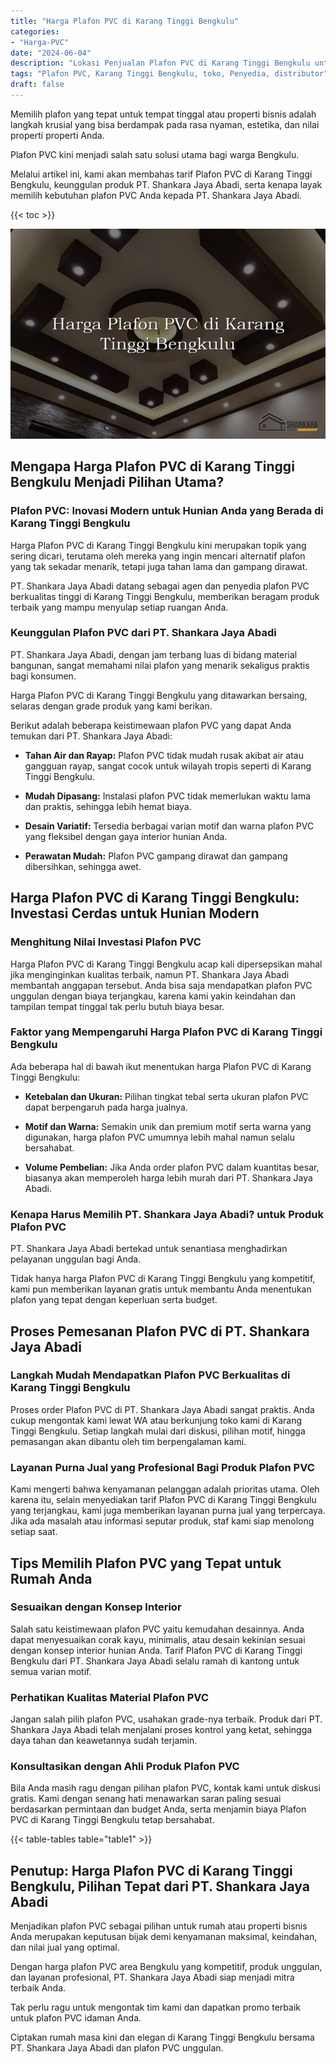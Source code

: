 ```yaml
---
title: "Harga Plafon PVC di Karang Tinggi Bengkulu"
categories: 
- "Harga-PVC"
date: "2024-06-04"
description: "Lokasi Penjualan Plafon PVC di Karang Tinggi Bengkulu untuk hunian, office, serta ritel. Produk terbaik, pilihan motif, warna modern, dengan layanan penempatan oleh tim ahli serta kepastian resmi!|Jasa distribusi Plafon PVC di Karang Tinggi Bengkulu bagi keperluan tempat tinggal, office, maupun toko, dengan material unggulan dan pemasangan oleh tenaga ahli berpengalaman dan garansi resmi.|Pilihan Plafon PVC di Karang Tinggi Bengkulu yang andal bagi hunian, perkantoran, serta toko, bersama material unggulan dan instalasi oleh teknisi ahli serta jaminan resmi.|Penjualan Plafon PVC di Karang Tinggi Bengkulu bagi hunian, office, dan gerai, dengan material terbaik dan penempatan ditangani oleh tenaga ahli berpengalaman, lengkap beserta garansi resmi.}"
tags: "Plafon PVC, Karang Tinggi Bengkulu, toko, Penyedia, distributor"
draft: false
---
```


Memilih plafon yang tepat untuk tempat tinggal atau properti bisnis adalah langkah krusial yang bisa berdampak pada rasa nyaman, estetika, dan nilai properti properti Anda.

Plafon PVC kini menjadi salah satu solusi utama bagi warga Bengkulu.

Melalui artikel ini, kami akan membahas tarif Plafon PVC di Karang Tinggi Bengkulu, keunggulan produk PT. Shankara Jaya Abadi, serta kenapa layak memilih kebutuhan plafon PVC Anda kepada PT. Shankara Jaya Abadi.

{{< toc >}}

![Harga Plafon PVC di Karang Tinggi Bengkulu](/images/Harga-PVC/Harga-Plafon-PVC-di-Karang-Tinggi-Bengkulu.png)


## Mengapa Harga Plafon PVC di Karang Tinggi Bengkulu Menjadi Pilihan Utama?

### Plafon PVC: Inovasi Modern untuk Hunian Anda yang Berada di Karang Tinggi Bengkulu

Harga Plafon PVC di Karang Tinggi Bengkulu kini merupakan topik yang sering dicari, terutama oleh mereka yang ingin mencari alternatif plafon yang tak sekadar menarik, tetapi juga tahan lama dan gampang dirawat.

PT. Shankara Jaya Abadi datang sebagai agen dan penyedia plafon PVC berkualitas tinggi di Karang Tinggi Bengkulu, memberikan beragam produk terbaik yang mampu menyulap setiap ruangan Anda.

### Keunggulan Plafon PVC dari PT. Shankara Jaya Abadi

PT. Shankara Jaya Abadi, dengan jam terbang luas di bidang material bangunan, sangat memahami nilai plafon yang menarik sekaligus praktis bagi konsumen.

Harga Plafon PVC di Karang Tinggi Bengkulu yang ditawarkan bersaing, selaras dengan grade produk yang kami berikan.

Berikut adalah beberapa keistimewaan plafon PVC yang dapat Anda temukan dari PT. Shankara Jaya Abadi:

- **Tahan Air dan Rayap:** Plafon PVC tidak mudah rusak akibat air atau gangguan rayap, sangat cocok untuk wilayah tropis seperti di Karang Tinggi Bengkulu.

- **Mudah Dipasang:** Instalasi plafon PVC tidak memerlukan waktu lama dan praktis, sehingga lebih hemat biaya.

- **Desain Variatif:** Tersedia berbagai varian motif dan warna plafon PVC yang fleksibel dengan gaya interior hunian Anda.

- **Perawatan Mudah:** Plafon PVC gampang dirawat dan gampang dibersihkan, sehingga awet.

## Harga Plafon PVC di Karang Tinggi Bengkulu: Investasi Cerdas untuk Hunian Modern

### Menghitung Nilai Investasi Plafon PVC

Harga Plafon PVC di Karang Tinggi Bengkulu acap kali dipersepsikan mahal jika menginginkan kualitas terbaik, namun PT. Shankara Jaya Abadi membantah anggapan tersebut. Anda bisa saja mendapatkan plafon PVC unggulan dengan biaya terjangkau, karena kami yakin keindahan dan tampilan tempat tinggal tak perlu butuh biaya besar.

### Faktor yang Mempengaruhi Harga Plafon PVC di Karang Tinggi Bengkulu

Ada beberapa hal di bawah ikut menentukan harga Plafon PVC di Karang Tinggi Bengkulu:

- **Ketebalan dan Ukuran:** Pilihan tingkat tebal serta ukuran plafon PVC dapat berpengaruh pada harga jualnya.

- **Motif dan Warna:** Semakin unik dan premium motif serta warna yang digunakan, harga plafon PVC umumnya lebih mahal namun selalu bersahabat.

- **Volume Pembelian:** Jika Anda order plafon PVC dalam kuantitas besar, biasanya akan memperoleh harga lebih murah dari PT. Shankara Jaya Abadi.

### Kenapa Harus Memilih PT. Shankara Jaya Abadi? untuk Produk Plafon PVC

PT. Shankara Jaya Abadi bertekad untuk senantiasa menghadirkan pelayanan unggulan bagi Anda.

Tidak hanya harga Plafon PVC di Karang Tinggi Bengkulu yang kompetitif, kami pun memberikan layanan gratis untuk membantu Anda menentukan plafon yang tepat dengan keperluan serta budget.

## Proses Pemesanan Plafon PVC di PT. Shankara Jaya Abadi

### Langkah Mudah Mendapatkan Plafon PVC Berkualitas di Karang Tinggi Bengkulu

Proses order Plafon PVC di PT. Shankara Jaya Abadi sangat praktis. Anda cukup mengontak kami lewat WA atau berkunjung toko kami di Karang Tinggi Bengkulu. Setiap langkah mulai dari diskusi, pilihan motif, hingga pemasangan akan dibantu oleh tim berpengalaman kami.

### Layanan Purna Jual yang Profesional Bagi Produk Plafon PVC

Kami mengerti bahwa kenyamanan pelanggan adalah prioritas utama. Oleh karena itu, selain menyediakan tarif Plafon PVC di Karang Tinggi Bengkulu yang terjangkau, kami juga memberikan layanan purna jual yang terpercaya. Jika ada masalah atau informasi seputar produk, staf kami siap menolong setiap saat.

## Tips Memilih Plafon PVC yang Tepat untuk Rumah Anda

### Sesuaikan dengan Konsep Interior

Salah satu keistimewaan plafon PVC yaitu kemudahan desainnya. Anda dapat menyesuaikan corak kayu, minimalis, atau desain kekinian sesuai dengan konsep interior hunian Anda. Tarif Plafon PVC di Karang Tinggi Bengkulu dari PT. Shankara Jaya Abadi selalu ramah di kantong untuk semua varian motif.

### Perhatikan Kualitas Material Plafon PVC

Jangan salah pilih plafon PVC, usahakan grade-nya terbaik. Produk dari PT. Shankara Jaya Abadi telah menjalani proses kontrol yang ketat, sehingga daya tahan dan keawetannya sudah terjamin.

### Konsultasikan dengan Ahli Produk Plafon PVC

Bila Anda masih ragu dengan pilihan plafon PVC, kontak kami untuk diskusi gratis. Kami dengan senang hati menawarkan saran paling sesuai berdasarkan permintaan dan budget Anda, serta menjamin biaya Plafon PVC di Karang Tinggi Bengkulu tetap bersahabat.

{{< table-tables table="table1" >}}

## Penutup: Harga Plafon PVC di Karang Tinggi Bengkulu, Pilihan Tepat dari PT. Shankara Jaya Abadi

Menjadikan plafon PVC sebagai pilihan untuk rumah atau properti bisnis Anda merupakan keputusan bijak demi kenyamanan maksimal, keindahan, dan nilai jual yang optimal.

Dengan harga plafon PVC area Bengkulu yang kompetitif, produk unggulan, dan layanan profesional, PT. Shankara Jaya Abadi siap menjadi mitra terbaik Anda.

Tak perlu ragu untuk mengontak tim kami dan dapatkan promo terbaik untuk plafon PVC idaman Anda.

Ciptakan rumah masa kini dan elegan di Karang Tinggi Bengkulu bersama PT. Shankara Jaya Abadi dan plafon PVC unggulan.